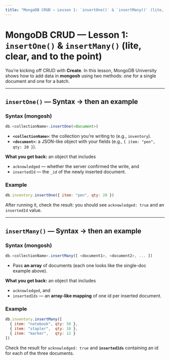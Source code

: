 ```yaml
---
title: "MongoDB CRUD — Lesson 1: `insertOne()` & `insertMany()` (lite, clear, and to the point)"
---
```


# MongoDB CRUD — Lesson 1: `insertOne()` & `insertMany()` (lite, clear, and to the point)

You’re kicking off CRUD with **Create**. In this lesson, MongoDB University shows how to add data in **mongosh** using two methods: one for a single document and one for a batch.

---

## `insertOne()` — Syntax → then an example

### Syntax (mongosh)

```javascript
db.<collectionName>.insertOne(<document>)
````

* **`<collectionName>`**: the collection you’re writing to (e.g., `inventory`).
* **`<document>`**: a JSON-like object with your fields (e.g., `{ item: "pen", qty: 20 }`).

**What you get back:** an object that includes

* `acknowledged` — whether the server confirmed the write, and
* `insertedId` — the `_id` of the newly inserted document.

### Example

```javascript
db.inventory.insertOne({ item: "pen", qty: 20 })
```

After running it, check the result: you should see `acknowledged: true` and an `insertedId` value.

---

## `insertMany()` — Syntax → then an example

### Syntax (mongosh)

```javascript
db.<collectionName>.insertMany([ <document1>, <document2>, ... ])
```

* Pass **an array** of documents (each one looks like the single-doc example above).

**What you get back:** an object that includes

* `acknowledged`, and
* `insertedIds` — an **array-like mapping** of one id per inserted document.

### Example

```javascript
db.inventory.insertMany([
  { item: "notebook", qty: 50 },
  { item: "stapler",  qty: 10 },
  { item: "marker",   qty: 12 }
])
```

Check the result for `acknowledged: true` and **`insertedIds`** containing an id for each of the three documents.


